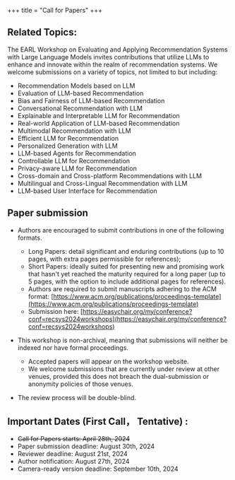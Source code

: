 +++
title = "Call for Papers"
+++

## Related Topics:

The EARL Workshop on Evaluating and Applying Recommendation Systems with Large Language Models invites contributions that utilize LLMs to enhance and innovate within the realm of recommendation systems. We welcome submissions on a variety of topics, not limited to but including:

- Recommendation Models based on LLM
- Evaluation of LLM-based Recommendation
- Bias and Fairness of LLM-based Recommendation
- Conversational Recommendation with LLM
- Explainable and Interpretable LLM for Recommendation
- Real-world Application of LLM-based Recommendation
- Multimodal Recommendation with LLM
- Efficient LLM for Recommendation
- Personalized Generation with LLM
- LLM-based Agents for Recommendation
- Controllable LLM for Recommendation
- Privacy-aware LLM for Recommendation
- Cross-domain and Cross-platform Recommendations with LLM
- Multilingual and Cross-Lingual Recommendation with LLM
- LLM-based User Interface for Recommendation

## Paper submission  
- Authors are encouraged to submit contributions in one of the following formats.
  - Long Papers: detail significant and enduring contributions (up to 10 pages, with extra pages permissible for references); 
  - Short Papers: ideally suited for presenting new and promising work that hasn't yet reached the maturity required for a long paper (up to 5 pages, with the option to include additional pages for references). 
  - Authors are required to submit manuscripts adhering to the ACM format: [https://www.acm.org/publications/proceedings-template](https://www.acm.org/publications/proceedings-template) 
  - Submission here: [https://easychair.org/my/conference?conf=recsys2024workshops](https://easychair.org/my/conference?conf=recsys2024workshops) 

- This workshop is non-archival, meaning that submissions will neither be indexed nor have formal proceedings.
  - Accepted papers will appear on the workshop website.
  - We welcome submissions that are currently under review at other venues, provided this does not breach the dual-submission or anonymity policies of those venues.
- The review process will be double-blind.

## Important Dates (First Call， Tentative) : 
- ~~Call for Papers starts: April 28th, 2024~~
- Paper submission deadline: August 30th, 2024
- Reviewer deadline: August 21st, 2024
- Author notification: August 27th, 2024
- Camera-ready version deadline: September 10th, 2024
